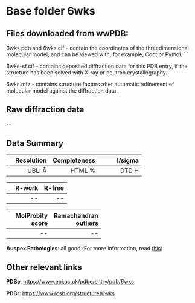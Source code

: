 # Base folder 6wks

## Files downloaded from wwPDB:

6wks.pdb and 6wks.cif - contain the coordinates of the threedimensional molecular model, and can be viewed with, for example, Coot or Pymol.

6wks-sf.cif - contains deposited diffraction data for this PDB entry, if the structure has been solved with X-ray or neutron crystallography.

6wks.mtz - contains structure factors after automatic refinement of molecular model against the diffraction data.

## Raw diffraction data

--<br> 

## Data Summary
|   | Resolution | Completeness| I/sigma |
|---|-------------:|----------------:|--------------:|
|   |UBLI Å| HTML %|<img width=50/>DTD H|

|   | **R-work**| **R-free**   
|---|-------------:|----------------:|           
||--|--|

|   |**MolProbity<br>score**| **Ramachandran<br>outliers** 
|---|-------------:|----------------:|
||--|--|

**Auspex Pathologies**: all good (For more information, read [this](https://github.com/thorn-lab/coronavirus_structural_task_force/blob/master/pdb/methyltransferase-nsp10/SARS-CoV-2/6wks/validation/auspex/6wks_auspex_comments.txt))

 



## Other relevant links 
**PDBe**:  https://www.ebi.ac.uk/pdbe/entry/pdb/6wks
 
**PDBr**: https://www.rcsb.org/structure/6wks 

